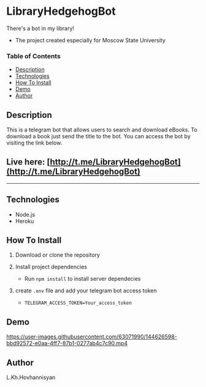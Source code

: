 # LibraryHedgehogBot
There's a bot in my library!
- The project created especially for Moscow State University
### Table of Contents

- [Description](#Description)
- [Technologies](#Technologies)
- [How To Install](#How-To-Install)
- [Demo](#Demo)
- [Author](#Author)

## Description

This is a telegram bot that allows users to search and download eBooks. To download a book just send the title to the bot. You can access the bot by visiting the link below. 

## Live here: [http://t.me/LibraryHedgehogBot](http://t.me/LibraryHedgehogBot)

---

## Technologies

- Node.js
- Heroku

## How To Install

1. Download or clone the repository

2. Install project dependencies

    - Run `npm install` to install server dependecies
3. create `.env` file and add your telegram bot access token
    - `TELEGRAM_ACCESS_TOKEN=Your_access_token`  

## Demo
https://user-images.githubusercontent.com/63071990/144626598-bbd92572-e0aa-4ff7-87b1-0277ab4c7c90.mp4

## Author

L.Kh.Hovhannisyan
